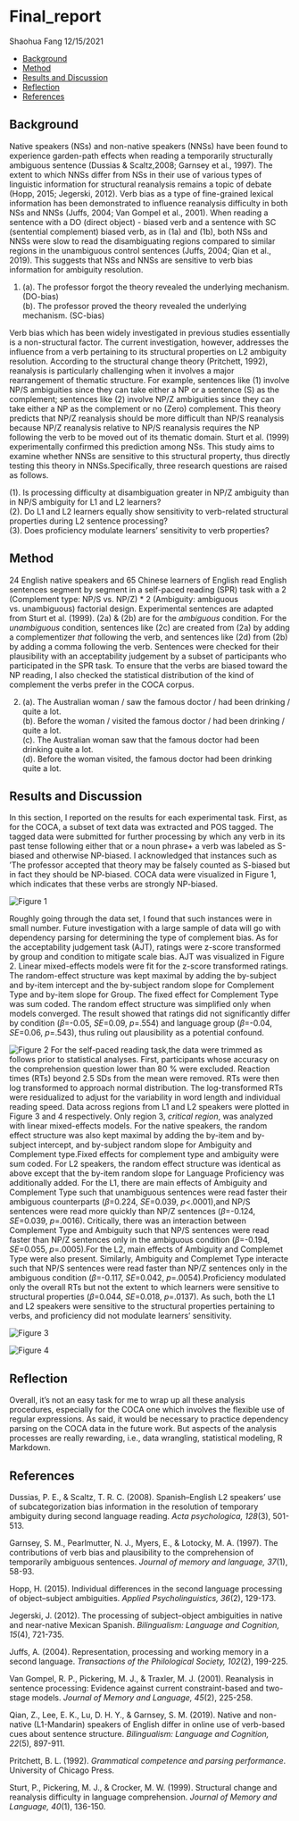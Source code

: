 Final_report
================
Shaohua Fang
12/15/2021

-   [Background](#background)
-   [Method](#method)
-   [Results and Discussion](#results-and-discussion)
-   [Reflection](#reflection)
-   [References](#references)

## Background

Native speakers (NSs) and non-native speakers (NNSs) have been found to
experience garden-path effects when reading a temporarily structurally
ambiguous sentence (Dussias & Scaltz,2008; Garnsey et al., 1997). The
extent to which NNSs differ from NSs in their use of various types of
linguistic information for structural reanalysis remains a topic of
debate (Hopp, 2015; Jegerski, 2012). Verb bias as a type of fine-grained
lexical information has been demonstrated to influence reanalysis
difficulty in both NSs and NNSs (Juffs, 2004; Van Gompel et al., 2001).
When reading a sentence with a DO (direct object) - biased verb and a
sentence with SC (sentential complement) biased verb, as in (1a) and
(1b), both NSs and NNSs were slow to read the disambiguating regions
compared to similar regions in the unambiguous control sentences (Juffs,
2004; Qian et al., 2019). This suggests that NSs and NNSs are sensitive
to verb bias information for ambiguity resolution.

1.  (a). The professor forgot the theory revealed the underlying
    mechanism. (DO-bias) <br/> (b). The professor proved the theory
    revealed the underlying mechanism. (SC-bias)

Verb bias which has been widely investigated in previous studies
essentially is a non-structural factor. The current investigation,
however, addresses the influence from a verb pertaining to its
structural properties on L2 ambiguity resolution. According to the
structural change theory (Pritchett, 1992), reanalysis is particularly
challenging when it involves a major rearrangement of thematic
structure. For example, sentences like (1) involve NP/S ambiguities
since they can take either a NP or a sentence (S) as the complement;
sentences like (2) involve NP/Z ambiguities since they can take either a
NP as the complement or no (Zero) complement. This theory predicts that
NP/Z reanalysis should be more difficult than NP/S reanalysis because
NP/Z reanalysis relative to NP/S reanalysis requires the NP following
the verb to be moved out of its thematic domain. Sturt et al. (1999)
experimentally confirmed this prediction among NSs. This study aims to
examine whether NNSs are sensitive to this structural property, thus
directly testing this theory in NNSs.Specifically, three research
questions are raised as follows.

(1). Is processing difficulty at disambiguation greater in NP/Z
ambiguity than in NP/S ambiguity for L1 and L2 learners? <br/> (2). Do
L1 and L2 learners equally show sensitivity to verb-related structural
properties during L2 sentence processing? <br/> (3). Does proficiency
modulate learners’ sensitivity to verb properties?

## Method

24 English native speakers and 65 Chinese learners of English read
English sentences segment by segment in a self-paced reading (SPR) task
with a 2 (Complement type: NP/S vs. NP/Z) \* 2 (Ambiguity: ambiguous
vs. unambiguous) factorial design. Experimental sentences are adapted
from Sturt et al. (1999). (2a) & (2b) are for the *ambiguous* condition.
For the *unambiguous* condition, sentences like (2c) are created from
(2a) by adding a complementizer *that* following the verb, and sentences
like (2d) from (2b) by adding a comma following the verb. Sentences were
checked for their plausibility with an acceptability judgement by a
subset of participants who participated in the SPR task. To ensure that
the verbs are biased toward the NP reading, I also checked the
statistical distribution of the kind of complement the verbs prefer in
the COCA corpus.

2.  (a). The Australian woman / saw the famous doctor / had been
    drinking / quite a lot.<br/> (b). Before the woman / visited the
    famous doctor / had been drinking / quite a lot.<br/> (c). The
    Australian woman saw that the famous doctor had been drinking quite
    a lot.<br/> (d). Before the woman visited, the famous doctor had
    been drinking quite a lot.<br/>

## Results and Discussion

In this section, I reported on the results for each experimental task.
First, as for the COCA, a subset of text data was extracted and POS
tagged. The tagged data were submitted for further processing by which
any verb in its past tense following either that or a noun phrase+ a
verb was labeled as S-biased and otherwise NP-biased. I acknowledged
that instances such as ’The professor accepted that theory may be
falsely counted as S-biased but in fact they should be NP-biased. COCA
data were visualized in Figure 1, which indicates that these verbs are
strongly NP-biased.

![Figure
1](/Users/shaohuafang/Desktop/from_mac/Pittcourses/DataScience2021/final_project/Structural-Change-L2-Sentence-Processing/Data_Analysis/Corpus/Corpus_data_files/figure-gfm/barplot_forCOCA-1.png)

Roughly going through the data set, I found that such instances were in
small number. Future investigation with a large sample of data will go
with dependency parsing for determining the type of complement bias. As
for the acceptability judgement task (AJT), ratings were z-score
transformed by group and condition to mitigate scale bias. AJT was
visualized in Figure 2. Linear mixed-effects models were fit for the
z-score transformed ratings. The random-effect structure was kept
maximal by adding the by-subject and by-item intercept and the
by-subject random slope for Complement Type and by-item slope for Group.
The fixed effect for Complement Type was sum coded. The random effect
structure was simplified only when models converged. The result showed
that ratings did not significantly differ by condition (*β*=-0.05,
*SE*=0.09, *p*=.554) and language group (*β*=-0.04, *SE*=0.06,
*p*=.543), thus ruling out plausibility as a potential confound.

![Figure
2](/Users/shaohuafang/Desktop/from_mac/Pittcourses/DataScience2021/final_project/Structural-Change-L2-Sentence-Processing/Data_Analysis/AJT/L1_L2_Data/L1_L2_AJT_files/figure-gfm/barplot_forAJT-1.png)
For the self-paced reading task,the data were trimmed as follows prior
to statistical analyses. First, participants whose accuracy on the
comprehension question lower than 80 % were excluded. Reaction times
(RTs) beyond 2.5 SDs from the mean were removed. RTs were then log
transformed to approach normal distribution. The log-transformed RTs
were residualized to adjust for the variability in word length and
individual reading speed. Data across regions from L1 and L2 speakers
were plotted in Figure 3 and 4 respectively. Only region 3, *critical
region*, was analyzed with linear mixed-effects models. For the native
speakers, the random effect structure was also kept maximal by adding
the by-item and by-subject intercept, and by-subject random slope for
Ambiguity and Complement type.Fixed effects for complement type and
ambiguity were sum coded. For L2 speakers, the random effect structure
was identical as above except that the by-item random slope for Language
Proficiency was additionally added. For the L1, there are main effects
of Ambiguity and Complement Type such that unambiguous sentences were
read faster their ambiguous counterparts (*β*=0.224, *SE*=0.039,
*p*\<.0001),and NP/S sentences were read more quickly than NP/Z
sentences (*β*=-0.124, *SE*=0.039, *p*=.0016). Critically, there was an
interaction between Complement Type and Ambiguity such that NP/S
sentences were read faster than NP/Z sentences only in the ambiguous
condition (*β*=-0.194, *SE*=0.055, *p*=.0005).For the L2, main effects
of Ambiguity and Complemet Type were also present. Similarly, Ambiguity
and Complemet Type interacte such that NP/S sentences were read faster
than NP/Z sentences only in the ambiguous condition (*β*=-0.117,
*SE*=0.042, *p*=.0054).Proficiency modulated only the overall RTs but
not the extent to which learners were sensitive to structural properties
(*β*=0.044, *SE*=0.018, *p*=.0137). As such, both the L1 and L2 speakers
were sensitive to the structural properties pertaining to verbs, and
proficiency did not modulate learners’ sensitivity.

![Figure
3](/Users/shaohuafang/Desktop/from_mac/Pittcourses/DataScience2021/final_project/Structural-Change-L2-Sentence-Processing/Data_Analysis/SPR/SPR_Analysis_files/figure-gfm/lineplot_L1-1.png)

![Figure
4](/Users/shaohuafang/Desktop/from_mac/Pittcourses/DataScience2021/final_project/Structural-Change-L2-Sentence-Processing/Data_Analysis/SPR/SPR_Analysis_files/figure-gfm/lineplot_L2-1.png)

## Reflection

Overall, it’s not an easy task for me to wrap up all these analysis
procedures, especially for the COCA one which involves the flexible use
of regular expressions. As said, it would be necessary to practice
dependency parsing on the COCA data in the future work. But aspects of
the analysis processes are really rewarding, i.e., data wrangling,
statistical modeling, R Markdown.

## References

Dussias, P. E., & Scaltz, T. R. C. (2008). Spanish–English L2 speakers’
use of subcategorization bias information in the resolution of temporary
ambiguity during second language reading. *Acta psychologica, 128*(3),
501-513.

Garnsey, S. M., Pearlmutter, N. J., Myers, E., & Lotocky, M. A. (1997).
The contributions of verb bias and plausibility to the comprehension of
temporarily ambiguous sentences. *Journal of memory and language,
37*(1), 58-93.

Hopp, H. (2015). Individual differences in the second language
processing of object–subject ambiguities. *Applied Psycholinguistics,
36*(2), 129-173.

Jegerski, J. (2012). The processing of subject–object ambiguities in
native and near-native Mexican Spanish. *Bilingualism: Language and
Cognition, 15*(4), 721-735.

Juffs, A. (2004). Representation, processing and working memory in a
second language. *Transactions of the Philological Society, 102*(2),
199-225.

Van Gompel, R. P., Pickering, M. J., & Traxler, M. J. (2001). Reanalysis
in sentence processing: Evidence against current constraint-based and
two-stage models. *Journal of Memory and Language, 45*(2), 225-258.

Qian, Z., Lee, E. K., Lu, D. H. Y., & Garnsey, S. M. (2019). Native and
non-native (L1-Mandarin) speakers of English differ in online use of
verb-based cues about sentence structure. *Bilingualism: Language and
Cognition, 22*(5), 897-911.

Pritchett, B. L. (1992). *Grammatical competence and parsing
performance*. University of Chicago Press.

Sturt, P., Pickering, M. J., & Crocker, M. W. (1999). Structural change
and reanalysis difficulty in language comprehension. *Journal of Memory
and Language, 40*(1), 136-150.
